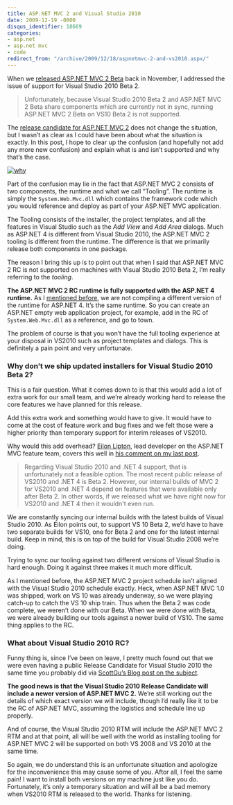 ```yaml
---
title: ASP.NET MVC 2 and Visual Studio 2010
date: 2009-12-19 -0800
disqus_identifier: 18669
categories:
- asp.net
- asp.net mvc
- code
redirect_from: "/archive/2009/12/18/aspnetmvc-2-and-vs2010.aspx/"
---
```


When we [released ASP.NET MVC 2
Beta](https://haacked.com/archive/2009/11/17/asp.net-mvc-2-beta-released.aspx "ASP.NET MVC 2 Beta Released")
back in November, I addressed the issue of support for Visual Studio
2010 Beta 2.

> Unfortunately, because Visual Studio 2010 Beta 2 and ASP.NET MVC 2
> Beta share components which are currently not in sync, running ASP.NET
> MVC 2 Beta on VS10 Beta 2 is not supported.

The [release candidate for ASP.NET MVC
2](https://haacked.com/archive/2009/12/16/aspnetmvc-2-rc.aspx "ASP.NET MVC 2 RC")
does not change the situation, but I wasn’t as clear as I could have
been about what the situation is exactly. In this post, I hope to clear
up the confusion (and hopefully not add any more new confusion) and
explain what is and isn’t supported and why that’s the case.

[![why](https://haacked.com/images/haacked_com/WindowsLiveWriter/ASP.NETMVC2andVisualStudio2010_113C5/why_3.jpg "why")](http://www.flickr.com/photos/emagic/56206868/ "Good Question, by e-magic: CC license by attribution some rights reserved")

Part of the confusion may lie in the fact that ASP.NET MVC 2 consists of
two components, the runtime and what we call “Tooling”. The runtime is
simply the `System.Web.Mvc.dll` which contains the framework code which
you would reference and deploy as part of your ASP.NET MVC application.

The Tooling consists of the installer, the project templates, and all
the features in Visual Studio such as the *Add View* and *Add Area*
dialogs. Much as ASP.NET 4 is different from Visual Studio 2010, the
ASP.NET MVC 2 tooling is different from the runtime. The difference is
that we primarily release both components in one package.

The reason I bring this up is to point out that when I said that ASP.NET
MVC 2 RC is not supported on machines with Visual Studio 2010 Beta 2,
I’m really referring to the *tooling*.

**The ASP.NET MVC 2 RC runtime is fully supported with the ASP.NET 4
runtime.** As I [mentioned
before](https://haacked.com/archive/2009/11/03/html-encoding-nuggets-aspnetmvc2.aspx "Html Encoding Nuggets with ASP.NET MVC 2"),
we are not compiling a different version of the runtime for ASP.NET 4.
It’s the same runtime. So you can create an ASP.NET empty web
application project, for example, add in the RC of `System.Web.Mvc.dll`
as a reference, and go to town.

The problem of course is that you won’t have the full tooling experience
at your disposal in VS2010 such as project templates and dialogs. This
is definitely a pain point and very unfortunate.

### Why don’t we ship updated installers for Visual Studio 2010 Beta 2?

This is a fair question. What it comes down to is that this would add a
lot of extra work for our small team, and we’re already working hard to
release the core features we have planned for this release.

Add this extra work and something would have to give. It would have to
come at the cost of feature work and bug fixes and we felt those were a
higher priority than temporary support for interim releases of VS2010.

Why would this add overhead? [Eilon
Lipton](http://weblogs.asp.net/leftslipper/ "Eilon Lipton's Blog"), lead
developer on the ASP.NET MVC feature team, covers this well in [his
comment on my last
post](https://haacked.com/archive/2009/12/16/aspnetmvc-2-rc.aspx#75341 "Eilon's Comment").

> Regarding Visual Studio 2010 and .NET 4 support, that is unfortunately
> not a feasible option. The most recent public release of VS2010 and
> .NET 4 is Beta 2. However, our internal builds of MVC 2 for VS2010 and
> .NET 4 depend on features that were available only after Beta 2. In
> other words, if we released what we have right now for VS2010 and .NET
> 4 then it wouldn't even run.

We are constantly syncing our internal builds with the latest builds of
Visual Studio 2010. As Eilon points out, to support VS 10 Beta 2, we’d
have to have two separate builds for VS10, one for Beta 2 and one for
the latest internal build. Keep in mind, this is on top of the build for
Visual Studio 2008 we’re doing.

Trying to sync our tooling against two different versions of Visual
Studio is hard enough. Doing it against three makes it much more
difficult.

As I mentioned before, the ASP.NET MVC 2 project schedule isn’t aligned
with the Visual Studio 2010 schedule exactly. Heck, when ASP.NET MVC 1.0
was shipped, work on VS 10 was already underway, so we were playing
catch-up to catch the VS 10 ship train. Thus when the Beta 2 was code
complete, we weren’t done with our Beta. When we were done with Beta, we
were already building our tools against a newer build of VS10. The same
thing applies to the RC.

### What about Visual Studio 2010 RC?

Funny thing is, since I’ve been on leave, I pretty much found out that
we were even having a public Release Candidate for Visual Studio 2010
the same time you probably did via [ScottGu’s Blog post on the
subject](http://weblogs.asp.net/scottgu/archive/2009/12/17/visual-studio-2010-and-net-4-0-update.aspx "VS2010 and .NET 4 update").

**The good news is that the Visual Studio 2010 Release Candidate will
include a newer version of ASP.NET MVC 2.** We’re still working out the
details of which exact version we will include, though I’d really like
it to be the RC of ASP.NET MVC, assuming the logistics and schedule line
up properly.

And of course, the Visual Studio 2010 RTM will include the ASP.NET MVC 2
RTM and at that point, all will be well with the world as installing
tooling for ASP.NET MVC 2 will be supported on both VS 2008 and VS 2010
at the same time.

So again, we do understand this is an unfortunate situation and
apologize for the inconvenience this may cause some of you. Aftor all, I
feel the same pain! I want to install both versions on my machine just
like you do. Fortunately, it’s only a temporary situation and will all
be a bad memory when VS2010 RTM is released to the world. Thanks for
listening.

